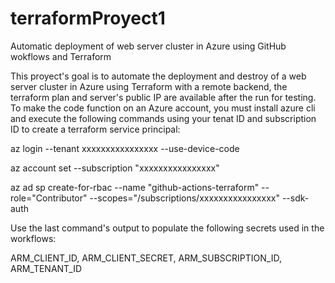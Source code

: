 # terraformProyect1
Automatic deployment of web server cluster in Azure using GitHub wokflows and Terraform

This proyect's goal is to automate the deployment and destroy of a web server cluster in Azure using Terraform with a remote backend, the terraform plan and server's public IP are available after the run for testing.
To make the code function on an Azure account, you must install azure cli and execute the following commands using your tenat ID and subscription ID to create a terraform service principal:

az login --tenant xxxxxxxxxxxxxxxx --use-device-code

az account set --subscription "xxxxxxxxxxxxxxxx"

az ad sp create-for-rbac --name "github-actions-terraform" --role="Contributor" --scopes="/subscriptions/xxxxxxxxxxxxxxxx" --sdk-auth


Use the last command's output to populate the following secrets used in the workflows:

ARM_CLIENT_ID, ARM_CLIENT_SECRET, ARM_SUBSCRIPTION_ID, ARM_TENANT_ID

